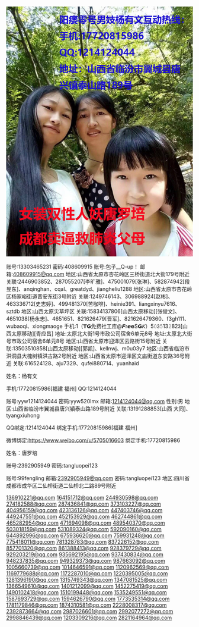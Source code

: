 ![](https://github.com/2392905949/2392905949/blob/main/tumblr_8d97263087c0737fc64bfca9e995d549_6372324e_1280.jpg)

账号:13303465231
密码:408609915
账号:包子__Q-up！
邮箱:408609915@qq.com
地区:山西省太原市杏花岭区三桥街道北大街179号附近
关联:2446903852、287055207[李旷雅]、475001079[张琳]、582874942[段昱东]、anqinghan、cqal、greatdyd、jiangheliu1288
地区:山西省太原市杏花岭区杨家峪街道晋安东街3号附近
关联:1249746143、306988924[赵彬]、463336712[史志婷]、499481370[苦咖啡]、heinie391、liangxinyu7616、sztdb
地区:山西太原尖草坪区
关联:15834137806[山西太原移动][张俊文]、4651038[杨永忠]、4651651、821626479[晋军]、821626479360、f3gh111、wubaoqi、xiongmaoge
手机:1（𝗧𝗚免费社工库@𝙁r𝙚𝗲S𝗚𝘒）5𝟶𝟥𝟻13𝟸82𝟥[山西太原移动][青应昌]
地址:太原北大街1号市政公司宿舍6单元8号
地址:太原北大街号市政公司宿舍6单元8号
地区:山西省太原市迎泽区云路街15号附近
关联:13503510858[山西太原移动][郭凯]、kellnwj、m0u03y7
地区:山西省临汾市洪洞县大槐树镇洪古路2号附近
地区:山西省太原市迎泽区文庙街道东安路36号附近
关联:616524128、aju7329、qufei880714、yuanhaid

姓名：杨有文

手机:17720815986[福建 福州]
QQ:1214124044

账号:yyw1214124044
密码:yyw520lmx
邮箱:1214124044@qq.com
性别:男
地区:山西省临汾市翼城县唐兴镇泰山路189号附近
关联:13191288853[山西 大同]、tyangxiuhong

QQ绑定:1214124044
绑定手机:17720815986[福建 福州]

微博绑定:https://www.weibo.com/u/5705016603
绑定手机:17720815986


姓名：唐罗培

账号:2392905949
密码:tangluopei123

账号:99fengling
邮箱:2392905949@qq.com
密码:tangluopei123
地区:四川省成都市成华区二仙桥街道二仙桥北二路89号附近

136910221@qq.com
164151712@qq.com
244930598@qq.com
274182588@qq.com
287436841@qq.com
373103227@qq.com
404956159@qq.com
423136126@qq.com
447403746@qq.com
449247551@qq.com
452153929@qq.com
462744861@qq.com
465282954@qq.com
471694098@qq.com
489540370@qq.com
503018159@qq.com
531089324@qq.com
592090160@qq.com
644892996@qq.com
675936620@qq.com
759931248@qq.com
775418011@qq.com
781328783@qq.com
837226152@qq.com
857701320@qq.com
861388413@qq.com
928379729@qq.com
929203219@qq.com
935692195@qq.com
937430834@qq.com
948237835@qq.com
949329373@qq.com
987663092@qq.com
1005660739@qq.com
1014646591@qq.com
1120962569@qq.com
1169779688@qq.com
1172287010@qq.com
1220395005@qq.com
1281396190@qq.com
1315749343@qq.com
1347081525@qq.com
1366549610@qq.com
1401212099@qq.com
1452275419@qq.com
1490102418@qq.com
1510199448@qq.com
1535249551@qq.com
1587693729@qq.com
1594626790@qq.com
1773535314@qq.com
1781179846@qq.com
1874310581@qq.com
2228008317@qq.com
2392873664@qq.com
2987026601@qq.com
2992077272@qq.com
2998846439@qq.com
1203309216@qq.com
2821164964@qq.com
